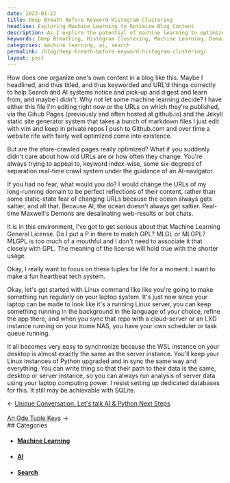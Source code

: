 ```yaml
---
date: 2023-01-22
title: Deep Breath Before Keyword Histogram Clustering
headline: Exploring Machine Learning to Optimize Blog Content
description: As I explore the potential of machine learning to optimize my blog content, I am considering changes to my domain URLs to appeal to search and AI systems. Additionally, I plan to create an MLGL license and a heartbeat tech system, and use Linux commands to keep my laptop and server instances in sync. By leveraging my laptop computing power to analyze server data, I am confident I can create a more effective blog post.
keywords: Deep Breathing, Histogram Clustering, Machine Learning, Domain URLs, Search, AI, MLGL License, Heartbeat Tech System, Linux Commands, Laptop Computing, Server Data, Optimize Content, URLs, Content Appeal
categories: machine learning, ai, search
permalink: /blog/deep-breath-before-keyword-histogram-clustering/
layout: post
---
```



How does one organize one's own content in a blog like this. Maybe I headlined,
and thus titled, and thus keyworded and URL'd things correctly to help Search
and AI systems notice and pick-up and digest and learn from, and maybe I
didn't. Why not let some machine learning decide? I have either this file I'm
editing right now or the URLs on which they're published, via the Gihub Pages
(previously and often hosted at github.io) and the Jekyll static site generator
system that takes a bunch of markdown files I just edit with vim and keep in
private repos I push to Github.com and over time a website rife with fairly
well optimized come into existence.

But are the afore-crawled pages really optimized? What if you suddenly didn't
care about how old URLs are or how often they change. You're always trying to
appeal to, keyword index-wise, some six-degrees of separation real-time crawl
system under the guidance of an AI-navigator.

If you had no fear, what would you do? I would change the URLs of my
long-running domain to be perfect reflections of their content, rather than
some static-state fear of changing URLs because the ocean always gets saltier,
and all that. Because AI, the ocean doesn't always get saltier. Real-time
Maxwell's Demons are desalinating web-results or bot chats.

It is in this environment, I've got to get serious about that Machine Learning
General License. Do I put a P in there to match GPL? MLGL or MLGPL? MLGPL is
too much of a mouthful and I don't need to associate it that closely with GPL.
The meaning of the license will hold true with the shorter usage.

Okay, I really want to focus on these tuples for life for a moment. I want to
make a fun heartbeat tech system.

Okay, let's get started with Linux command like like you're going to make
something run regularly on your laptop system. It's just now since your laptop
can be made to look like it's a running Linux server, you can keep something
running in the background in the language of your choice, refine the app
there, and when you sync that repo with a cloud-server or an LXD instance
running on your home NAS, you have your own scheduler or task queue running.

It all becomes very easy to synchronize because the WSL instance on your
desktop is almost exactly the same as the server instance. You'll keep your
Linux instances of Python upgraded and in sync the same way and everything. You
can write thing so that their path to their data is the same, desktop or server
instance, so you can always run analysis of server data using your laptop
computing power. I resist setting up dedicated databases for this. It still may
be achievable with SQLite.


<div class="post-nav"><div class="post-nav-prev"><span class="arrow">&larr;&nbsp;</span><a href="/blog/unique-conversation-let-s-talk-ai-python-next-steps/">Unique Conversation. Let's talk AI & Python Next Steps</a></div> &nbsp; <div class="post-nav-next"><a href="/blog/an-ode-tuple-keys/">An Ode Tuple Keys</a><span class="arrow">&nbsp;&rarr;</span></div></div>
## Categories

<ul>
<li><h4><a href='/machine-learning/'>Machine Learning</a></h4></li>
<li><h4><a href='/ai/'>AI</a></h4></li>
<li><h4><a href='/search/'>Search</a></h4></li></ul>